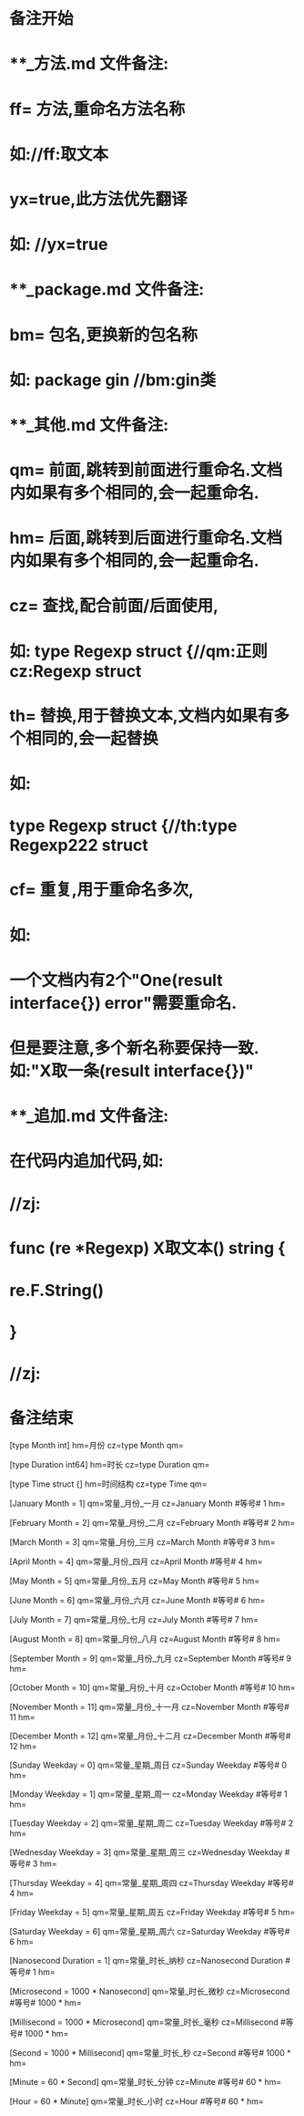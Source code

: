 # 备注开始
# **_方法.md 文件备注:
# ff= 方法,重命名方法名称
# 如://ff:取文本
#
# yx=true,此方法优先翻译
# 如: //yx=true

# **_package.md 文件备注:
# bm= 包名,更换新的包名称 
# 如: package gin //bm:gin类

# **_其他.md 文件备注:
# qm= 前面,跳转到前面进行重命名.文档内如果有多个相同的,会一起重命名.
# hm= 后面,跳转到后面进行重命名.文档内如果有多个相同的,会一起重命名.
# cz= 查找,配合前面/后面使用,
# 如: type Regexp struct {//qm:正则 cz:Regexp struct
#
# th= 替换,用于替换文本,文档内如果有多个相同的,会一起替换
# 如:
# type Regexp struct {//th:type Regexp222 struct
#
# cf= 重复,用于重命名多次,
# 如: 
# 一个文档内有2个"One(result interface{}) error"需要重命名.
# 但是要注意,多个新名称要保持一致. 如:"X取一条(result interface{})"

# **_追加.md 文件备注:
# 在代码内追加代码,如:
# //zj:
# func (re *Regexp) X取文本() string { 
# re.F.String()
# }
# //zj:
# 备注结束

[type Month int]
hm=月份
cz=type Month
qm=

[type Duration int64]
hm=时长
cz=type Duration
qm=

[type Time struct {]
hm=时间结构
cz=type Time
qm=

[January Month = 1]
qm=常量_月份_一月
cz=January Month #等号# 1
hm=

[February Month = 2]
qm=常量_月份_二月
cz=February Month #等号# 2
hm=

[March Month = 3]
qm=常量_月份_三月
cz=March Month #等号# 3
hm=

[April Month = 4]
qm=常量_月份_四月
cz=April Month #等号# 4
hm=

[May Month = 5]
qm=常量_月份_五月
cz=May Month #等号# 5
hm=

[June Month = 6]
qm=常量_月份_六月
cz=June Month #等号# 6
hm=

[July Month = 7]
qm=常量_月份_七月
cz=July Month #等号# 7
hm=

[August Month = 8]
qm=常量_月份_八月
cz=August Month #等号# 8
hm=

[September Month = 9]
qm=常量_月份_九月
cz=September Month #等号# 9
hm=

[October Month = 10]
qm=常量_月份_十月
cz=October Month #等号# 10
hm=

[November Month = 11]
qm=常量_月份_十一月
cz=November Month #等号# 11
hm=

[December Month = 12]
qm=常量_月份_十二月
cz=December Month #等号# 12
hm=

[Sunday Weekday = 0]
qm=常量_星期_周日
cz=Sunday Weekday #等号# 0
hm=

[Monday Weekday = 1]
qm=常量_星期_周一
cz=Monday Weekday #等号# 1
hm=

[Tuesday Weekday = 2]
qm=常量_星期_周二
cz=Tuesday Weekday #等号# 2
hm=

[Wednesday Weekday = 3]
qm=常量_星期_周三
cz=Wednesday Weekday #等号# 3
hm=

[Thursday Weekday = 4]
qm=常量_星期_周四
cz=Thursday Weekday #等号# 4
hm=

[Friday Weekday = 5]
qm=常量_星期_周五
cz=Friday Weekday #等号# 5
hm=

[Saturday Weekday = 6]
qm=常量_星期_周六
cz=Saturday Weekday #等号# 6
hm=

[Nanosecond Duration = 1]
qm=常量_时长_纳秒
cz=Nanosecond Duration #等号# 1
hm=

[Microsecond = 1000 * Nanosecond]
qm=常量_时长_微秒
cz=Microsecond #等号# 1000 *
hm=

[Millisecond = 1000 * Microsecond]
qm=常量_时长_毫秒
cz=Millisecond #等号# 1000 *
hm=

[Second = 1000 * Millisecond]
qm=常量_时长_秒
cz=Second #等号# 1000 *
hm=

[Minute = 60 * Second]
qm=常量_时长_分钟
cz=Minute #等号# 60 *
hm=

[Hour = 60 * Minute]
qm=常量_时长_小时
cz=Hour #等号# 60 *
hm=
